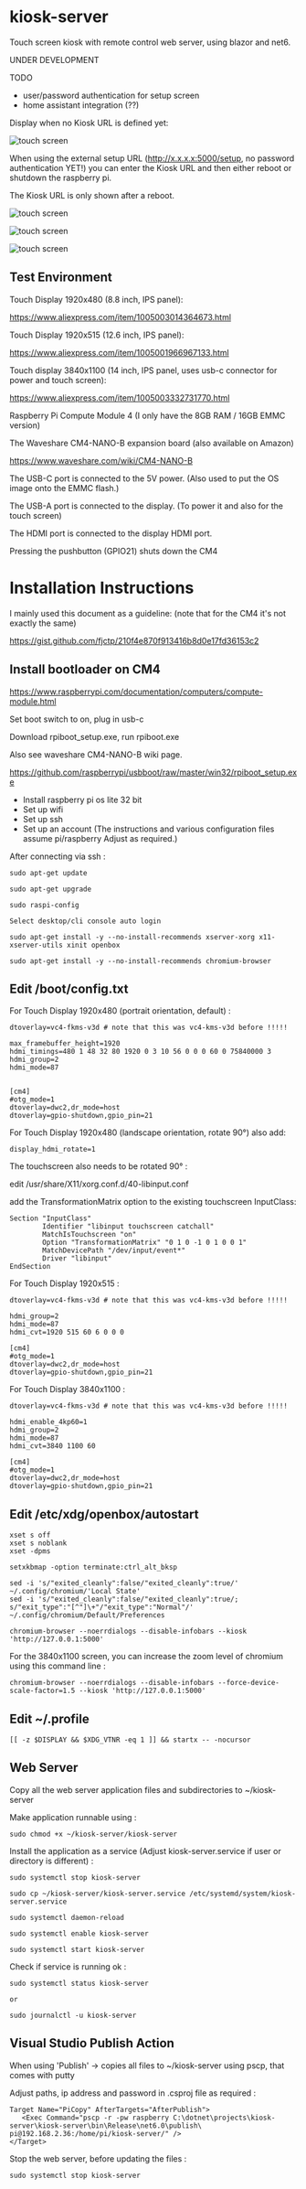 # kiosk-server

Touch screen kiosk with remote control web server, using blazor and net6.

UNDER DEVELOPMENT

TODO
- user/password authentication for setup screen
- home assistant integration (??)

Display when no Kiosk URL is defined yet:

![touch screen](https://i.imgur.com/bTQtqSe.png)

When using the external setup URL (http://x.x.x.x:5000/setup, no password authentication YET!) you can enter the Kiosk URL and then either reboot or shutdown the raspberry pi.

The Kiosk URL is only shown after a reboot.

![touch screen](https://i.imgur.com/Zt8aU2o.png)

![touch screen](https://i.imgur.com/s4vLMP6.png)

![touch screen](https://i.imgur.com/MjmCNvf.jpg)

## Test Environment

Touch Display 1920x480 (8.8 inch, IPS panel):

https://www.aliexpress.com/item/1005003014364673.html

Touch Display 1920x515 (12.6 inch, IPS panel):

https://www.aliexpress.com/item/1005001966967133.html

Touch display 3840x1100 (14 inch, IPS panel, uses usb-c connector for power and touch screen):

https://www.aliexpress.com/item/1005003332731770.html

Raspberry Pi Compute Module 4 (I only have the 8GB RAM / 16GB EMMC version)

The Waveshare CM4-NANO-B expansion board (also available on Amazon)

https://www.waveshare.com/wiki/CM4-NANO-B

The USB-C port is connected to the 5V power. (Also used to put the OS image onto the EMMC flash.)

The USB-A port is connected to the display. (To power it and also for the touch screen)

The HDMI port is connected to the display HDMI port.

Pressing the pushbutton (GPIO21) shuts down the CM4

# Installation Instructions

I mainly used this document as a guideline: (note that for the CM4 it's not exactly the same)

https://gist.github.com/fjctp/210f4e870f913416b8d0e17fd36153c2


## Install bootloader on CM4

https://www.raspberrypi.com/documentation/computers/compute-module.html

Set boot switch to on, plug in usb-c 

Download rpiboot_setup.exe, run rpiboot.exe 

Also see waveshare CM4-NANO-B wiki page.

https://github.com/raspberrypi/usbboot/raw/master/win32/rpiboot_setup.exe

- Install raspberry pi os lite 32 bit 
- Set up wifi
- Set up ssh
- Set up an account (The instructions and various configuration files assume pi/raspberry Adjust as required.)

After connecting via ssh :
```
sudo apt-get update

sudo apt-get upgrade

sudo raspi-config

Select desktop/cli console auto login

sudo apt-get install -y --no-install-recommends xserver-xorg x11-xserver-utils xinit openbox

sudo apt-get install -y --no-install-recommends chromium-browser
```

## Edit /boot/config.txt

For Touch Display 1920x480 (portrait orientation, default) :
```
dtoverlay=vc4-fkms-v3d # note that this was vc4-kms-v3d before !!!!!

max_framebuffer_height=1920
hdmi_timings=480 1 48 32 80 1920 0 3 10 56 0 0 0 60 0 75840000 3
hdmi_group=2
hdmi_mode=87


[cm4]
#otg_mode=1
dtoverlay=dwc2,dr_mode=host
dtoverlay=gpio-shutdown,gpio_pin=21
```

For Touch Display 1920x480 (landscape orientation, rotate 90&deg;) also add:
```
display_hdmi_rotate=1
```

The touchscreen also needs to be rotated 90&deg; :

edit /usr/share/X11/xorg.conf.d/40-libinput.conf

add the TransformationMatrix option to the existing touchscreen InputClass:
```
Section "InputClass"
        Identifier "libinput touchscreen catchall"
        MatchIsTouchscreen "on"
        Option "TransformationMatrix" "0 1 0 -1 0 1 0 0 1"
        MatchDevicePath "/dev/input/event*"
        Driver "libinput"
EndSection
```

For Touch Display 1920x515 :
```
dtoverlay=vc4-fkms-v3d # note that this was vc4-kms-v3d before !!!!!

hdmi_group=2
hdmi_mode=87
hdmi_cvt=1920 515 60 6 0 0 0

[cm4]
#otg_mode=1
dtoverlay=dwc2,dr_mode=host
dtoverlay=gpio-shutdown,gpio_pin=21
```

For Touch Display 3840x1100 :
```
dtoverlay=vc4-fkms-v3d # note that this was vc4-kms-v3d before !!!!!

hdmi_enable_4kp60=1
hdmi_group=2
hdmi_mode=87
hdmi_cvt=3840 1100 60

[cm4]
#otg_mode=1
dtoverlay=dwc2,dr_mode=host
dtoverlay=gpio-shutdown,gpio_pin=21
```

## Edit /etc/xdg/openbox/autostart

```
xset s off
xset s noblank
xset -dpms

setxkbmap -option terminate:ctrl_alt_bksp

sed -i 's/"exited_cleanly":false/"exited_cleanly":true/' ~/.config/chromium/'Local State'
sed -i 's/"exited_cleanly":false/"exited_cleanly":true/; s/"exit_type":"[^"]\+"/"exit_type":"Normal"/' ~/.config/chromium/Default/Preferences

chromium-browser --noerrdialogs --disable-infobars --kiosk 'http://127.0.0.1:5000'
```

For the 3840x1100 screen, you can increase the zoom level of chromium using this command line :
```
chromium-browser --noerrdialogs --disable-infobars --force-device-scale-factor=1.5 --kiosk 'http://127.0.0.1:5000'
```

## Edit ~/.profile

```
[[ -z $DISPLAY && $XDG_VTNR -eq 1 ]] && startx -- -nocursor
```

## Web Server

Copy all the web server application files and subdirectories to ~/kiosk-server

Make application runnable using :
```
sudo chmod +x ~/kiosk-server/kiosk-server
```

Install the application as a service (Adjust kiosk-server.service if user or directory is different) :
```
sudo systemctl stop kiosk-server

sudo cp ~/kiosk-server/kiosk-server.service /etc/systemd/system/kiosk-server.service

sudo systemctl daemon-reload

sudo systemctl enable kiosk-server

sudo systemctl start kiosk-server
```

Check if service is running ok :
```
sudo systemctl status kiosk-server

or

sudo journalctl -u kiosk-server 
```

## Visual Studio Publish Action

When using 'Publish' -> copies all files to ~/kiosk-server using pscp, that comes with putty

Adjust paths, ip address and password in .csproj file as required :
```
Target Name="PiCopy" AfterTargets="AfterPublish">
   <Exec Command="pscp -r -pw raspberry C:\dotnet\projects\kiosk-server\kiosk-server\bin\Release\net6.0\publish\ pi@192.168.2.36:/home/pi/kiosk-server/" />
</Target>
```

Stop the web server, before updating the files :
```
sudo systemctl stop kiosk-server
```
